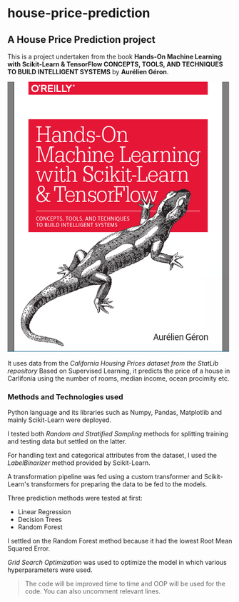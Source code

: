 # house-price-prediction
## A House Price Prediction project
This is a project undertaken from the book **Hands-On Machine Learning with Scikit-Learn & TensorFlow CONCEPTS, TOOLS, AND TECHNIQUES TO BUILD INTELLIGENT SYSTEMS** by **Aurélien Géron**.

![book-cover](https://github.com/Agusioma/house-price-prediction/blob/main/book-cover.png)

It uses data from the *California Housing Prices dataset from the StatLib repository*
Based on Supervised Learning, it predicts the price of a house in Carlifonia using the number of rooms, median income, ocean procimity etc.

### Methods and Technologies used
Python language and its libraries such as Numpy, Pandas, Matplotlib and mainly Scikit-Learn were deployed.

I tested both *Random and Stratified Sampling* methods for splitting training and testing data but settled on the latter.

For handling text and categorical attributes from the dataset, I used the *LabelBinarizer* method provided by Scikit-Learn.

A transformation pipeline was fed using a custom transformer and Scikit-Learn's transformers for preparing the data to be fed to the models.

Three prediction methods were tested at first:
- Linear Regression
- Decision Trees
- Random Forest

I settled on the Random Forest method because it had the lowest Root Mean Squared Error.

*Grid Search Optimization* was used to optimize the model in which various hyperparameters were used.
 
  > The code will be improved time to time and OOP will be used for the code. You can also uncomment relevant lines.
